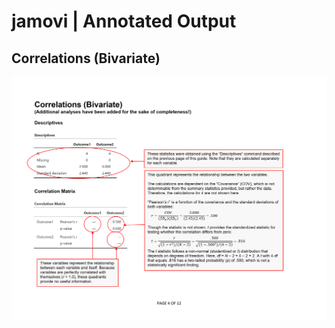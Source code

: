 # jamovi | Annotated Output

## Correlations (Bivariate)

<p align="center"><kbd><img src="correlations.png"></kbd></p>
